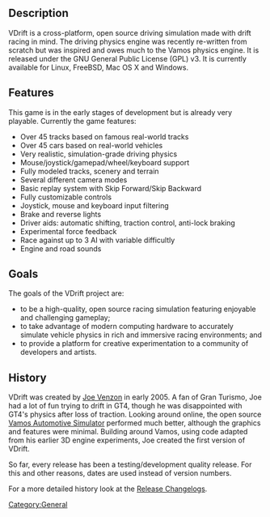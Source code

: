 Description
-----------

VDrift is a cross-platform, open source driving simulation made with drift racing in mind. The driving physics engine was recently re-written from scratch but was inspired and owes much to the Vamos physics engine. It is released under the GNU General Public License (GPL) v3. It is currently available for Linux, FreeBSD, Mac OS X and Windows.

Features
--------

This game is in the early stages of development but is already very playable. Currently the game features:

-   Over 45 tracks based on famous real-world tracks
-   Over 45 cars based on real-world vehicles
-   Very realistic, simulation-grade driving physics
-   Mouse/joystick/gamepad/wheel/keyboard support
-   Fully modeled tracks, scenery and terrain
-   Several different camera modes
-   Basic replay system with Skip Forward/Skip Backward
-   Fully customizable controls
-   Joystick, mouse and keyboard input filtering
-   Brake and reverse lights
-   Driver aids: automatic shifting, traction control, anti-lock braking
-   Experimental force feedback
-   Race against up to 3 AI with variable difficultly
-   Engine and road sounds

Goals
-----

The goals of the VDrift project are:

-   to be a high-quality, open source racing simulation featuring enjoyable and challenging gameplay;
-   to take advantage of modern computing hardware to accurately simulate vehicle physics in rich and immersive racing environments; and
-   to provide a platform for creative experimentation to a community of developers and artists.

History
-------

VDrift was created by [Joe Venzon](http://vdrift.net/users.php?mode=profile&uid=5) in early 2005. A fan of Gran Turismo, Joe had a lot of fun trying to drift in GT4, though he was disappointed with GT4's physics after loss of traction. Looking around online, the open source [Vamos Automotive Simulator](http://vamos.sf.net/) performed much better, although the graphics and features were minimal. Building around Vamos, using code adapted from his earlier 3D engine experiments, Joe created the first version of VDrift.

So far, every release has been a testing/development quality release. For this and other reasons, dates are used instead of version numbers.

For a more detailed history look at the [Release Changelogs](Release_Changelogs "wikilink").

<Category:General>
